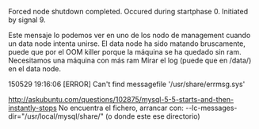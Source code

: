 Forced node shutdown completed. Occured during startphase 0. Initiated by signal 9.

Este mensaje lo podemos ver en uno de los nodo de management cuando un data node intenta unirse. El data node ha sido matando bruscamente, puede que por el OOM killer porque la máquina se ha quedado sin ram. Necesitamos una máquina con más ram
Mirar el log (puede que en /data/) en el data node.



150529 19:16:06 [ERROR] Can't find messagefile '/usr/share/errmsg.sys'

http://askubuntu.com/questions/102875/mysql-5-5-starts-and-then-instantly-stops
No encuentra el fichero, arrancar con:
--lc-messages-dir="/usr/local/mysql/share/" (o donde este ese directorio)
